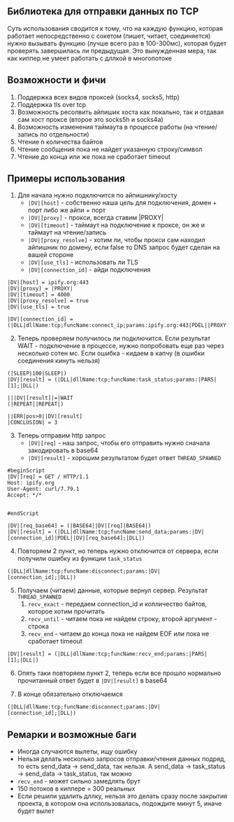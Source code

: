 ## Библиотека для отправки данных по TCP

Суть использования сводится к тому, что на каждую функцию, которая работает непосредственно с сокетом (пишет, читает, соединяется) нужно вызывать функцию (лучше всего раз в 100-300мс), которая будет проверять завершилась ли предыдущая. Это вынужденная мера, так как киппер не умеет работать с дллкой в многопотоке

## Возможности и фичи

1. Поддержка всех видов проксей (socks4, socks5, http)
2. Поддержка tls over tcp
3. Возможность ресолвить айпишик хоста как локально, так и отдавая сам хост проксе (второе это socks5h и socks4a)
4. Возможность изменения таймаута в процессе работы (на чтение/запись по отдельности)
5. Чтение n количества байтов
6. Чтение сообщения пока не найдет указанную строку/символ
7. Чтение до конца или же пока не сработает timeout

## Примеры использования

1. Для начала нужно подключится по айпишнику/хосту
   - `|DV|[host]` - собственно наша цель для подключения, домен + порт либо же айпи + порт
   - `|DV|[proxy]` - прокси, всегда ставим |PROXY|
   - `|DV|[timeout]` - таймаут на подключение к проксе, он же и таймаут на чтение/запись
   - `|DV|[proxy_resolve]` - хотим ли, чтобы прокси сам находил айпишник по домену, если false то DNS запрос будет сделан на вашей стороне
   - `|DV|[use_tls]` - использовать ли TLS
   - `|DV|[connection_id]` - айди подключения
```
|DV|[host] = ipify.org:443
|DV|[proxy] = |PROXY|
|DV|[timeout] = 4000
|DV|[proxy_resolve] = true
|DV|[use_tls] = true

|DV|[connection_id] = (|DLL|dllName:tcp;funcName:connect_ip;params:ipify.org:443|PDEL||PROXY||PDEL|4000|PDEL|false|PDEL|true;|DLL|)
```

2. Теперь проверяем получилось ли подключится. Если результат WAIT - подключение в процессе, нужно попробовать еще раз через несколько сотен мс.
Если ошибка - кидаем в капчу (в ошибки соединения кинуть нельзя)

```
(|SLEEP|100|SLEEP|)
|DV|[result] = (|DLL|dllName:tcp;funcName:task_status;params:|PARS|[1];|DLL|)

|||DV|[result]|=|WAIT
(|REPEAT||REPEAT|)

||ERR|pos>0||DV|[result]
|CONCLUSION| = 3
```

3. Теперь отправим http запрос
    - `|DV|[req]` - наш запрос, чтобы его отправить нужно сначала закодировать в base64
    - `|DV|[result]` - хорошим результатом будет ответ `THREAD_SPAWNED`
```
#beginScript
|DV|[req] = GET / HTTP/1.1
Host: ipify.org
User-Agent: curl/7.79.1
Accept: */*


#endScript

|DV|[req_base64] = (|BASE64||DV|[req]|BASE64|)
|DV|[result] = (|DLL|dllName:tcp;funcName:send_data;params:|DV|[connection_id]|PDEL||DV|[req_base64];|DLL|)
```

4. Повторяем 2 пункт, но теперь нужно отключится от сервера, если получили ошибку из функции `task_status`

```
(|DLL|dllName:tcp;funcName:disconnect;params:|DV|[connection_id];|DLL|)
```

5. Получаем (читаем) данные, которые вернул сервер. Результат `THREAD_SPAWNED`
   1. `recv_exact` - передаем connection_id и колличество байтов, которое хотим прочитать
   2. `recv_until` - читаем пока не найдем строку, второй аргумент - строка
   3. `recv_end` - читаем до конца пока не найдем EOF или пока не сработает timeout

```
|DV|[result] = (|DLL|dllName:tcp;funcName:recv_end;params:|PARS|[1];|DLL|)
```
6. Опять таки повторяем пункт 2, теперь если все прошло нормально прочитанный ответ будет в `|DV|[result]` в base64

7. В конце обязательно отключаемся

```
(|DLL|dllName:tcp;funcName:disconnect;params:|DV|[connection_id];|DLL|)
```

## Ремарки и возможные баги

- Иногда случаются вылеты, ищу ошибку
- Нельзя делать несколько запросов отправки/чтения данных подряд, то есть send_data -> send_data, так нельзя. А send_data -> task_status -> send_data -> task_status, так можно
- `recv_end` - может сильно замедлять брут
- 150 потоков в киппере = 300 реальных
- Если решили удалить дллку, нельзя это делать сразу после закрытия проекта, в котором она использовалась, подождите минут 5, иначе будет вылет
